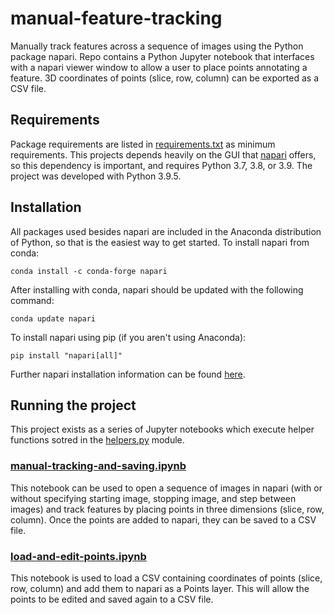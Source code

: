 # manual-feature-tracking
Manually track features across a sequence of images using the Python package napari. Repo contains a Python Jupyter notebook that interfaces with a napari viewer window to allow a user to place points annotating a feature. 3D coordinates of points (slice, row, column) can be exported as a CSV file.

## Requirements
Package requirements are listed in [requirements.txt](requirements.txt) as minimum requirements. This projects depends heavily on the GUI that [napari](https://napari.org/) offers, so this dependency is important, and requires Python 3.7, 3.8, or 3.9. The project was developed with Python 3.9.5.

## Installation
All packages used besides napari are included in the Anaconda distribution of Python, so that is the easiest way to get started. To install napari from conda:
```
conda install -c conda-forge napari
```
After installing with conda, napari should be updated with the following command:
```
conda update napari
```
To install napari using pip (if you aren't using Anaconda):
```
pip install "napari[all]"
```
Further napari installation information can be found [here](https://napari.org/tutorials/fundamentals/installation.html).

## Running the project
This project exists as a series of Jupyter notebooks which execute helper functions sotred in the [helpers.py](helpers.py) module.

### [manual-tracking-and-saving.ipynb](manual-tracking-and-saving.ipynb)
This notebook can be used to open a sequence of images in napari (with or without specifying starting image, stopping image, and step between images) and track features by placing points in three dimensions (slice, row, column). Once the points are added to napari, they can be saved to a CSV file.

### [load-and-edit-points.ipynb](load-and-edit-points.ipynb)
This notebook is used to load a CSV containing coordinates of points (slice, row, column) and add them to napari as a Points layer. This will allow the points to be edited and saved again to a CSV file.
